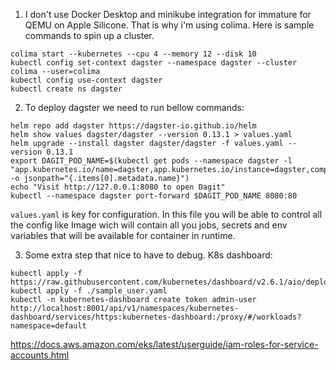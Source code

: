 1. I don't use Docker Desktop and minikube integration for immature for QEMU on Apple Silicone. 
That is why i'm using colima. Here is sample commands to spin up a cluster.
```
colima start --kubernetes --cpu 4 --memory 12 --disk 10
kubectl config set-context dagster --namespace dagster --cluster colima --user=colima
kubectl config use-context dagster
kubectl create ns dagster
```

2. To deploy dagster we need to run bellow commands:
```
helm repo add dagster https://dagster-io.github.io/helm
helm show values dagster/dagster --version 0.13.1 > values.yaml
helm upgrade --install dagster dagster/dagster -f values.yaml --version 0.13.1
export DAGIT_POD_NAME=$(kubectl get pods --namespace dagster -l "app.kubernetes.io/name=dagster,app.kubernetes.io/instance=dagster,component=dagit" -o jsonpath="{.items[0].metadata.name}")
echo "Visit http://127.0.0.1:8080 to open Dagit"
kubectl --namespace dagster port-forward $DAGIT_POD_NAME 8080:80
```

`values.yaml` is key for configuration. In this file you will be able to control all the config like Image wich will contain all you jobs, secrets and env variables that will be available for container in runtime.


3. Some extra step that nice to have to debug. K8s dashboard:
```
kubectl apply -f https://raw.githubusercontent.com/kubernetes/dashboard/v2.6.1/aio/deploy/recommended.yaml
kubectl apply -f ./sample_user.yaml
kubectl -n kubernetes-dashboard create token admin-user
http://localhost:8001/api/v1/namespaces/kubernetes-dashboard/services/https:kubernetes-dashboard:/proxy/#/workloads?namespace=default
```

https://docs.aws.amazon.com/eks/latest/userguide/iam-roles-for-service-accounts.html